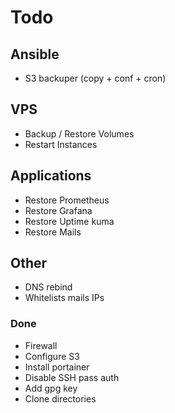 # Todo

## Ansible
- S3 backuper (copy + conf + cron)

## VPS
- Backup / Restore Volumes
- Restart Instances

## Applications
- Restore Prometheus
- Restore Grafana
- Restore Uptime kuma
- Restore Mails

## Other
- DNS rebind
- Whitelists mails IPs 

### Done
- Firewall
- Configure S3
- Install portainer
- Disable SSH pass auth
- Add gpg key
- Clone directories